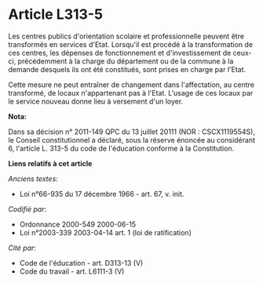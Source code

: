 # Article L313-5

Les centres publics d'orientation scolaire et professionnelle peuvent être transformés en services d'Etat. Lorsqu'il est
procédé à la transformation de ces centres, les dépenses de fonctionnement et d'investissement de ceux-ci, précédemment à la
charge du département ou de la commune à la demande desquels ils ont été constitués, sont prises en charge par l'Etat.

Cette mesure ne peut entraîner de changement dans l'affectation, au centre transformé, de locaux n'appartenant pas à l'Etat.
L'usage de ces locaux par le service nouveau donne lieu à versement d'un loyer.

**Nota:**

Dans sa décision n° 2011-149 QPC du 13 juillet 20111 (NOR : CSCX1119554S), le Conseil constitutionnel a déclaré, sous la
réserve énoncée au considérant 6, l'article L. 313-5 du code de l'éducation conforme à la Constitution.

**Liens relatifs à cet article**

_Anciens textes_:

  - Loi n°66-935 du 17 décembre 1966 - art. 67, v. init.

_Codifié par_:

  - Ordonnance 2000-549 2000-06-15
  - Loi n°2003-339 2003-04-14 art. 1 (loi de ratification)

_Cité par_:

  - Code de l'éducation - art. D313-13 (V)
  - Code du travail - art. L6111-3 (V)
